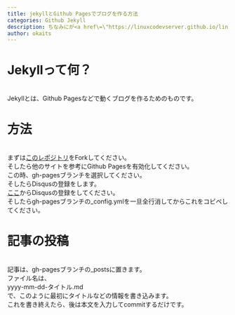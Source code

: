 ```yaml
---
title: jekyllとGithub Pagesでブログを作る方法
categories: Github Jekyll
description: ちなみにが<a href\=\"https://linuxcodevserver.github.io/linuxcodevblog\">okaitsが前にやってたブログ</a>はJekyllで動いてます。今はもう編集不可だけど。ちなみにこの記事はこのブログから移植してきたやつです。
author: okaits
---
```

<h1>Jekyllって何？</h1>
<br>
Jekyllとは、Github Pagesなどで動くブログを作るためのものです。<br>
<h1>方法</h1>
<br>
まずは<a href="https://github.com/gdgmanagua/jekyll-mdl">このレポジトリ</a>をForkしてください。<br>
そしたら他のサイトを参考にGithub Pagesを有効化してください。<br>
この時、gh-pagesブランチを選択してください。<br>
そしたらDisqusの登録をします。<br>
<a href="https://disqus.com/profile/signup/">ここ</a>からDisqusの登録をしてください。<br>
そしたらgh-pagesブランチの_config.ymlを一旦全行消してからこれをコピペしてください。<br>
<script src="https://gist.github.com/okaits/390935c3f4334bc99e807b60acd4cdfc.js"></script>
<h1>記事の投稿</h1>
<br>
記事は、gh-pagesブランチの_postsに置きます。<br>
ファイル名は、<br>
yyyy-mm-dd-タイトル.md<br>
で、このように最初にタイトルなどの情報を書き込みます。<br>
<script src="https://gist.github.com/okaits/08ddb58f57b44dc8a6e288745f9aa93d.js"></script>
これを書き終えたら、後は本文を入力してcommitするだけです。<br>